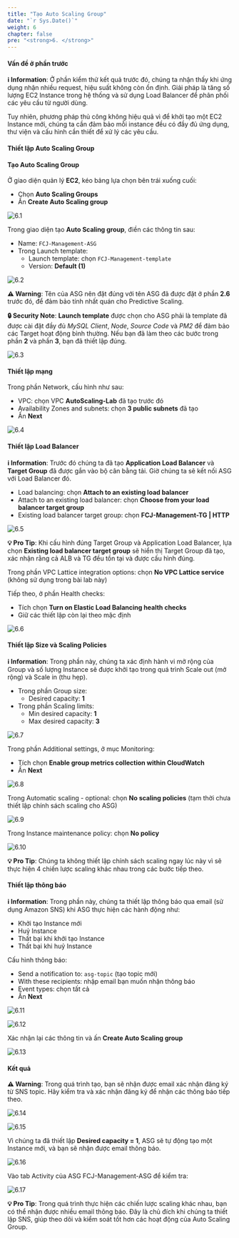 ```yaml
---
title: "Tạo Auto Scaling Group"
date: "`r Sys.Date()`"
weight: 6
chapter: false
pre: "<strong>6. </strong>"
---
```


#### Vấn đề ở phần trước

**ℹ️ Information**: Ở phần kiểm thử kết quả trước đó, chúng ta nhận thấy khi ứng dụng nhận nhiều request, hiệu suất không còn ổn định. Giải pháp là tăng số lượng EC2 Instance trong hệ thống và sử dụng Load Balancer để phân phối các yêu cầu từ người dùng.

Tuy nhiên, phương pháp thủ công không hiệu quả vì để khởi tạo một EC2 Instance mới, chúng ta cần đảm bảo mỗi instance đều có đầy đủ ứng dụng, thư viện và cấu hình cần thiết để xử lý các yêu cầu.

#### Thiết lập Auto Scaling Group

#### Tạo Auto Scaling Group

Ở giao diện quản lý **EC2**, kéo bảng lựa chọn bên trái xuống cuối:

- Chọn **Auto Scaling Groups**
- Ấn **Create Auto Scaling group**

![6.1](/images/6-create-auto-scaling-group/6.1.png)

Trong giao diện tạo **Auto Scaling group**, điền các thông tin sau:

- Name: `FCJ-Management-ASG`
- Trong Launch template:
  - Launch template: chọn `FCJ-Management-template`
  - Version: **Default (1)**

![6.2](/images/6-create-auto-scaling-group/6.2.png)

**⚠️ Warning**: Tên của ASG nên đặt đúng với tên ASG đã được đặt ở phần **2.6** trước đó, để đảm bảo tính nhất quán cho Predictive Scaling.

**🔒 Security Note**: **Launch template** được chọn cho ASG phải là template đã được cài đặt đầy đủ _MySQL Client_, _Node_, _Source Code_ và _PM2_ để đảm bảo các Target hoạt động bình thường. Nếu bạn đã làm theo các bước trong phần **2** và phần **3**, bạn đã thiết lập đúng.

![6.3](/images/6-create-auto-scaling-group/6.3.png)

#### Thiết lập mạng

Trong phần Network, cấu hình như sau:

- VPC: chọn VPC **AutoScaling-Lab** đã tạo trước đó
- Availability Zones and subnets: chọn **3 public subnets** đã tạo
- Ấn **Next**

![6.4](/images/6-create-auto-scaling-group/6.4.png)

#### Thiết lập Load Balancer

**ℹ️ Information**: Trước đó chúng ta đã tạo **Application Load Balancer** và **Target Group** đã được gắn vào bộ cân bằng tải. Giờ chúng ta sẽ kết nối ASG với Load Balancer đó.

- Load balancing: chọn **Attach to an existing load balancer**
- Attach to an existing load balancer: chọn **Choose from your load balancer target group**
- Existing load balancer target group: chọn **FCJ-Management-TG | HTTP**

![6.5](/images/6-create-auto-scaling-group/6.5.png)

**💡 Pro Tip**: Khi cấu hình đúng Target Group và Application Load Balancer, lựa chọn **Existing load balancer target group** sẽ hiển thị Target Group đã tạo, xác nhận rằng cả ALB và TG đều tồn tại và được cấu hình đúng.

Trong phần VPC Lattice integration options: chọn **No VPC Lattice service** (không sử dụng trong bài lab này)

Tiếp theo, ở phần Health checks:
- Tích chọn **Turn on Elastic Load Balancing health checks**
- Giữ các thiết lập còn lại theo mặc định

![6.6](/images/6-create-auto-scaling-group/6.6.png)

#### Thiết lập Size và Scaling Policies

**ℹ️ Information**: Trong phần này, chúng ta xác định hành vi mở rộng của Group và số lượng Instance sẽ được khởi tạo trong quá trình Scale out (mở rộng) và Scale in (thu hẹp).

- Trong phần Group size:
  - Desired capacity: **1**
- Trong phần Scaling limits:
  - Min desired capacity: **1**
  - Max desired capacity: **3**

![6.7](/images/6-create-auto-scaling-group/6.7.png)

Trong phần Additional settings, ở mục Monitoring:
- Tích chọn **Enable group metrics collection within CloudWatch**
- Ấn **Next**

![6.8](/images/6-create-auto-scaling-group/6.8.png)

Trong Automatic scaling - optional: chọn **No scaling policies** (tạm thời chưa thiết lập chính sách scaling cho ASG)

![6.9](/images/6-create-auto-scaling-group/6.9.png)

Trong Instance maintenance policy: chọn **No policy**

![6.10](/images/6-create-auto-scaling-group/6.10.png)

**💡 Pro Tip**: Chúng ta không thiết lập chính sách scaling ngay lúc này vì sẽ thực hiện 4 chiến lược scaling khác nhau trong các bước tiếp theo.

#### Thiết lập thông báo

**ℹ️ Information**: Trong phần này, chúng ta thiết lập thông báo qua email (sử dụng Amazon SNS) khi ASG thực hiện các hành động như:
- Khởi tạo Instance mới
- Huỷ Instance
- Thất bại khi khởi tạo Instance
- Thất bại khi huỷ Instance

Cấu hình thông báo:
- Send a notification to: `asg-topic` (tạo topic mới)
- With these recipients: nhập email bạn muốn nhận thông báo
- Event types: chọn tất cả
- Ấn **Next**

![6.11](/images/6-create-auto-scaling-group/6.11.png)

![6.12](/images/6-create-auto-scaling-group/6.12.png)

Xác nhận lại các thông tin và ấn **Create Auto Scaling group**

![6.13](/images/6-create-auto-scaling-group/6.13.png)

#### Kết quả

**⚠️ Warning**: Trong quá trình tạo, bạn sẽ nhận được email xác nhận đăng ký từ SNS topic. Hãy kiểm tra và xác nhận đăng ký để nhận các thông báo tiếp theo.

![6.14](/images/6-create-auto-scaling-group/6.14.png)

![6.15](/images/6-create-auto-scaling-group/6.15.png)

Vì chúng ta đã thiết lập **Desired capacity = 1**, ASG sẽ tự động tạo một Instance mới, và bạn sẽ nhận được email thông báo.

![6.16](/images/6-create-auto-scaling-group/6.16.png)

Vào tab Activity của ASG FCJ-Management-ASG để kiểm tra:

![6.17](/images/6-create-auto-scaling-group/6.17.png)

**💡 Pro Tip**: Trong quá trình thực hiện các chiến lược scaling khác nhau, bạn có thể nhận được nhiều email thông báo. Đây là chủ đích khi chúng ta thiết lập SNS, giúp theo dõi và kiểm soát tốt hơn các hoạt động của Auto Scaling Group.
